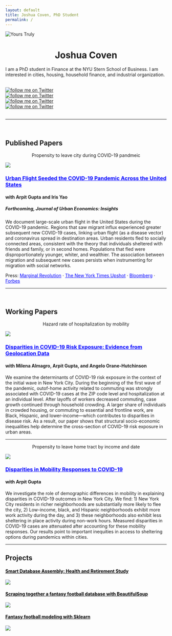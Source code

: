 ```yaml
---
layout: default
title: Joshua Coven, PhD Student
permalink: /
---
```


<div class="row">
    <div class = "col-5">
        <img src="/images/author.jpg" alt="Yours Truly" class="center">
    </div>
        <div class="col-5">
            <center><h1>Joshua Coven</h1></center>
            <p>I am a PhD student in Finance at the NYU Stern School of Business. I am interested in cities, housing, household finance, and industrial organization.</p>
            <br>
            <div class="column_three">
                <div class = "logo">
                <a target="_blank" href="https://scholar.google.com/citations?user=mzhGbFMAAAAJ&hl=en"><img alt="follow me on Twitter" src="images/scholar.png"></a>
                </div>
            </div>
            <div class="column_three">
                <div class = "logo">
                <a target="_blank" href="https://github.com/joshuacoven"><img alt="follow me on Twitter" src="images/github.png"></a>
                </div>
            </div>
            <div class="column_three">
                <div class = "logo">
                <a target="_blank" href="https://www.linkedin.com/in/josh-coven-839b5b101/"><img alt="follow me on Twitter" src="images/linkedin.png"></a>
                </div>
            </div>
            <div class="column_three">
                <div class = "logo">
                <a target="_blank" href="https://twitter.com/josh_coven"><img alt="follow me on Twitter" src="images/twitter.png"></a>
                </div>
            </div>
        </div>
</div>

<div id="Papers"></div>
<br>
<hr>
<br>
<h2>Published Papers</h2>

<div class = "row">
    <div class = "col-6">
    <center><p>Propensity to leave city during COVID-19 pandmeic</p></center>
        <a href = "https://www.sciencedirect.com/science/article/pii/S0094119022000663?via%3Dihub#!">
            <img src="/images/city_fleeing.png"/>
        </a>
    </div>
    <div class = "col-6">
        <h3>
            <a href = "https://www.sciencedirect.com/science/article/pii/S0094119022000663?via%3Dihub#!" style = "color: blue">
            Urban Flight Seeded the COVID-19 Pandemic Across the United States
            </a>
        </h3>
        <h4>with Arpit Gupta and Iris Yao</h4>
        <h5>Forthcoming, Journal of Urban Economics: Insights</h5>
        <p>We document large-scale urban flight in the United States during the COVID-19 pandemic. Regions that saw migrant influx experienced greater subsequent new COVID-19 cases, linking urban flight (as a disease vector) and coronavirus spread in destination areas. Urban residents fled to socially connected areas, consistent with the theory that individuals sheltered with friends and family, or in second homes. Populations that fled were disproportionately younger, whiter, and wealthier. The association between migration and subsequent new cases persists when instrumenting for migration with social networks.</p>
<p>Press: <a href = "https://marginalrevolution.com/marginalrevolution/2020/04/escape-from-new-york.html" style = "color: blue">Marginal Revolution</a> · <a href = "https://www.nytimes.com/interactive/2020/05/15/upshot/who-left-new-york-coronavirus.html" style = "color: blue">The New York Times Upshot</a> · <a href = "https://www.bloomberg.com/news/articles/2020-08-14/nyc-crime-spike-is-last-straw-pushing-anxious-residents-to-flee" style = "color: blue">Bloomberg</a> · <a href = "https://www.forbes.com/sites/williamhaseltine/2020/12/21/urban-flight-due-to-covid-19-is-temporary-not-permanent/?sh=6ab583d84cd5" style = "color: blue">Forbes</a></p>
     </div>
</div>

<hr>
<br>
<h2>Working Papers</h2>
<div class = "row">
    <div class = "col-6">
     <center><p>Hazard rate of hospitalization by mobility</p></center>
        <a href = "https://static1.squarespace.com/static/56086d00e4b0fb7874bc2d42/t/608ee7c73b4783281770b994/1619978187759/COVID_Disparities.pdf">
            <img src="/images/survival.png"/>
        </a>
    </div>
    <div class = "col-6">
        <h3>
            <a href = "https://static1.squarespace.com/static/56086d00e4b0fb7874bc2d42/t/608ee7c73b4783281770b994/1619978187759/COVID_Disparities.pdf" style = "color: blue">
            Disparities in COVID-19 Risk Exposure: Evidence from Geolocation Data
            </a>
        </h3>
        <h4>with Milena Almagro, Arpit Gupta, and Angelo Orane-Hutchinson</h4>
       <p>We examine the determinants of COVID-19 risk exposure in the context of the initial
wave in New York City. During the beginning of the first wave of the pandemic, outof-home activity related to commuting was strongly associated with COVID-19 cases
at the ZIP code level and hospitalization at an individual level. After layoffs of workers decreased commuting, case growth continued through household crowding. A
larger share of individuals in crowded housing, or commuting to essential and frontline work, are Black, Hispanic, and lower-income—which contributes to disparities in
disease risk. As a result, our paper shows that structural socio-economic inequalities
help determine the cross-section of COVID-19 risk exposure in urban areas.</p>
    </div>
</div>
<hr>
<div class = "row">
    <div class = "col-6">
         <center><p>Propensity to leave home tract by income and date</p></center>
        <a href = "https://static1.squarespace.com/static/56086d00e4b0fb7874bc2d42/t/5ebf201183c6f016ca3abd91/1589583893816/DemographicCovid.pdf">
            <img src="/images/income.png"/>
        </a>
    </div>
    <div class = "col-6">
        <h3>
            <a href = "https://static1.squarespace.com/static/56086d00e4b0fb7874bc2d42/t/5ebf201183c6f016ca3abd91/1589583893816/DemographicCovid.pdf" style = "color: blue">
            Disparities in Mobility Responses to COVID-19
            </a>
        </h3>
        <h4>with Arpit Gupta</h4>
        <p>We investigate the role of demographic differences in mobility in explaining disparities in COVID-19 outcomes in New York City. We find: 1) New York City residents
in richer neighborhoods are substantially more likely to flee the city, 2) Low-income,
black, and Hispanic neighborhoods exhibit more work activity during the day, and
3) these neighborhoods also exhibit less sheltering in place activity during non-work
hours. Measured disparities in COVID-19 cases are attenuated after accounting for
these mobility responses. Our results point to important inequities in access to sheltering options during pandemics within cities.</p>
     </div>
</div>


<div id="Projects"></div>

<hr>

<h2>Projects</h2>
<div class="row">
    <div class = "col-4">
        <h4>
            <a href ="https://github.com/joshuacoven/HRS_Assembly"
            style="color: black">Smart Database Assembly: Health and Retirement Study</a>
        </h4>
            <a href ="https://github.com/joshuacoven/HRS_Assembly">
            <img src="/images/hrs.png" class="hover" />
            </a>
    </div>
    <div class = "col-4">
        <h4>
            <a href ="https://github.com/joshuacoven/fantasy_football_scraping"
            style="color: black">Scraping together a fantasy football database with BeautifulSoup</a>
        </h4>
            <a href ="https://github.com/joshuacoven/fantasy_football_scraping">
            <img src="/images/ffb_analysis.png" class="hover" />
            </a>
    </div>
    <div class = "col-4">
        <h4>
            <a href ="https://github.com/joshuacoven/fantasy_football_scraping"
            style="color: black">Fantasy football modeling with Sklearn</a>
        </h4>
            <a href ="https://github.com/joshuacoven/fantasy_football_scraping">
            <img src="/images/model.png" class="hover" />
            </a>
    </div>
</div>

